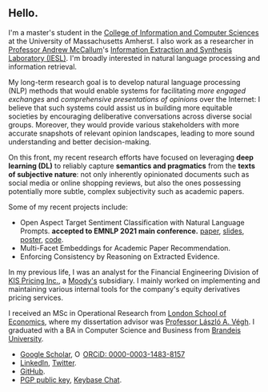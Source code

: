 ## Hello.

I'm a master's student in the [College of Information and Computer Sciences](https://www.cics.umass.edu/) at the University of Massachusetts Amherst. I also work as a researcher in [Professor Andrew McCallum](https://people.cs.umass.edu/~mccallum/)'s [Information Extraction and Synthesis Laboratory (IESL)](http://www.iesl.cs.umass.edu/). I'm broadly interested in natural language processing and information retrieval.

My long-term research goal is to develop natural language processing (NLP) methods that would enable systems for facilitating *more engaged exchanges* and *comprehensive presentations of opinions* over the Internet: I believe that such systems could assist us in building more equitable societies by encouraging deliberative conversations across diverse social groups. Moreover, they would provide various stakeholders with more accurate snapshots of relevant opinion landscapes, leading to more sound understanding and better decision-making. 

On this front, my recent research efforts have focused on leveraging **deep learning (DL)** to reliably capture **semantics and pragmatics** from the **texts of subjective nature**: not only inherently opinionated documents such as social media or online shopping reviews, but also the ones possessing potentially more subtle, complex subjectivity such as academic papers.

Some of my recent projects include:

* Open Aspect Target Sentiment Classification with Natural Language Prompts. **accepted to EMNLP 2021 main conference.** [paper](https://link.iamblogger.net/atscprompts-paper), [slides](https://link.iamblogger.net/atscprompts-slides), [poster](https://link.iamblogger.net/atscprompts-poster), [code](https://link.iamblogger.net/atscprompts).
* Multi-Facet Embeddings for Academic Paper Recommendation.
* Enforcing Consistency by Reasoning on Extracted Evidence.

In my previous life, I was an analyst for the Financial Engineering Division of [KIS Pricing Inc.](https://eng.bond.co.kr), a [Moody's](https://www.moodys.com/) subsidiary. I mainly worked on implementing and maintaining various internal tools for the company's equity derivatives pricing services.

I received an MSc in Operational Research from [London School of Economics](https://www.lse.ac.uk), where my dissertation advisor was [Professor László A. Végh](http://personal.lse.ac.uk/veghl/). I graduated with a BA in Computer Science and Business from [Brandeis University](https://www.brandeis.edu/).

* [Google Scholar](https://link.iamblogger.net/google-scholar-ronald), <a itemscope itemtype="https://schema.org/Person" itemprop="sameAs" content="https://orcid.org/0000-0003-1483-8157" href="https://link.iamblogger.net/orcid" target="orcid.widget" rel="me noopener noreferrer"><img src="https://orcid.org/sites/default/files/images/orcid_16x16.png" style="width:1em;margin-right:.2em;" alt="ORCID iD icon">ORCiD: 0000-0003-1483-8157</a>
* [LinkedIn](https://link.iamblogger.net/linkedin), [Twitter](https://link.iamblogger.net/twitter).
* [GitHub](https://link.iamblogger.net/githubrepos).
* [PGP public key](https://link.iamblogger.net/pgppublic), [Keybase Chat](https://link.iamblogger.net/keybase).
